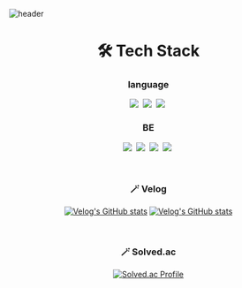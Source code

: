 ![header](https://capsule-render.vercel.app/api?type=soft&color=auto&height=150&section=header&text=Sheisalice606&fontSize=70&animation=twinkling)

<div align="center"><h1>🛠️ Tech Stack</h1></div>

<div align="center">
  <h3>language</h3>
</div>

<p align="center">
  <img src="https://img.shields.io/badge/Java-007396?style=flat-square&logo=Java&logoColor=white"/></a>&nbsp 
  <img src="https://img.shields.io/badge/C++-00599C?style=flat-square&logo=C%2B%2B&logoColor=white"/></a>&nbsp 
  <img src="https://img.shields.io/badge/C-A8B9CC?style=flat-square&logo=C&logoColor=white"/></a>&nbsp 
</p>

<div align="center">
  <h3>BE</h3>
</div>

<p align="center">
  <img src="https://img.shields.io/badge/Spring-6DB33F?style=flat-square&logo=Spring&logoColor=white"/></a>&nbsp
  <img src="https://img.shields.io/badge/SpringBoot-6DB33F?style=flat-square&logo=SpringBoot&logoColor=white"/></a>&nbsp  
  <img src="https://img.shields.io/badge/SpringSecurity-6DB33F?style=flat-square&logo=SpringSecurity&logoColor=white"/></a>&nbsp 
  <img src="https://img.shields.io/badge/Mysql-E6B91E?style=flat-square&logo=MySql&logoColor=white"/></a>&nbsp 
</p>

<br>

<h3 align="center">🪄 Velog</h3>

<div align="center" style="text-align:center">
  
  [![Velog's GitHub stats](https://velog-readme-stats.vercel.app/api?name=sheisalice606&tag=Spring)](https://velog.io/@sheisalice606)
  [![Velog's GitHub stats](https://velog-readme-stats.vercel.app/api?name=sheisalice606)](https://velog.io/@sheisalice606)
  
</div>

<br>

<h3 align="center">🪄 Solved.ac</h3>

<div align="center" style="text-align:center">
  
  [![Solved.ac Profile](http://mazassumnida.wtf/api/v2/generate_badge?boj=soo6427)](https://solved.ac/soo6427/)
  
</div>

